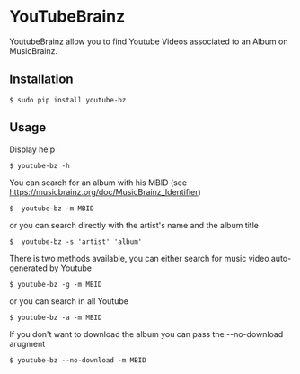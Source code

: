 # YouTubeBrainz

YoutubeBrainz allow you to find Youtube Videos associated to an Album on MusicBrainz.

## Installation
```
$ sudo pip install youtube-bz
```

## Usage
Display help
```
$ youtube-bz -h
```

You can search for an album with his MBID (see https://musicbrainz.org/doc/MusicBrainz_Identifier)
```
$  youtube-bz -m MBID
```
or you can search directly with the artist's name and the album title
```
$  youtube-bz -s 'artist' 'album'
```

There is two methods available, you can either search for music video auto-generated by Youtube
```
$ youtube-bz -g -m MBID
```
or you can search in all Youtube
```
$ youtube-bz -a -m MBID
```

If you don't want to download the album you can pass the --no-download arugment
```
$ youtube-bz --no-download -m MBID
```

